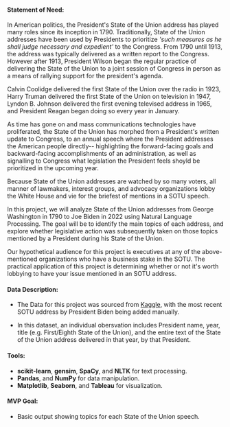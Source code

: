 #### Statement of Need:

In American politics, the President's State of the Union address has played many roles since its inception in 1790. Traditionally, State of the Union addresses have been used by Presidents to prioritize *'such measures as he shall judge necessary and expedient'* to the Congress. From 1790 until 1913, the address was typically delivered as a written report to the Congress. However after 1913, President Wilson began the regular practice of delivering the State of the Union to a joint session of Congress in person as a means of rallying support for the president's agenda. 

Calvin Coolidge delivered the first State of the Union over the radio in 1923, Harry Truman delivered the first State of the Union on television in 1947, Lyndon B. Johnson delivered the first evening televised address in 1965, and President Reagan began doing so every year in January. 

As time has gone on and mass communications technologies have proliferated, the State of the Union has morphed from a President's written update to Congress, to an annual speech where the President addresses the American people directly-- highlighting the forward-facing goals and backward-facing accomplishments of an administration, as well as signalling to Congress what legislation the President feels shoyld be prioritized in the upcoming year. 

Because State of the Union addresses are watched by so many voters, all manner of lawmakers, interest groups, and advocacy organizations lobby the White House and vie for the briefest of mentions in a SOTU speech. 

In this project, we will analyze State of the Union addresses from George Washington in 1790 to Joe Biden in 2022 using Natural Language Processing. The goal will be to identify the main topics of each address, and explore whether legislative action was subsequently taken on those topics mentioned by a President during his State of the Union.

Our hypothetical audience for this project is executives at any of the above-mentioned organizations who have a business stake in the SOTU. The practical application of this project is determining whether or not it's worth lobbying to have your issue mentioned in an SOTU address.

#### Data Description:
- The Data for this project was sourced from [Kaggle](https://www.kaggle.com/jyronw/us-state-of-the-union-addresses-1790-2019), with the most recent SOTU address by President Biden being added manually.

- In this dataset, an individual obersvation includes President name, year, title (e.g. First/Eighth State of the Union), and the entire text of the State of the Union address delivered in that year, by that President.

#### Tools:
- **scikit-learn**, **gensim**, **SpaCy**, and **NLTK** for text processing.
- **Pandas**, and **NumPy** for data manipulation.
- **Matplotlib**, **Seaborn**, and **Tableau** for visualization.

#### MVP Goal:
* Basic output showing topics for each State of the Union speech.
